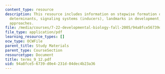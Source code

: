 ```yaml
---
content_type: resource
description: This resource includes information on stepwise formation of development,
  determinants, signaling systems (inducers), landmarks in development, and experimental
  approaches.
file: /media/courses/7-22-developmental-biology-fall-2005/94a8fce56739d0e4231d04dec4b23a36_terms_9_12.pdf
file_type: application/pdf
learning_resource_types: []
ocw_type: OCWFile
parent_title: Study Materials
parent_type: CourseSection
resourcetype: Document
title: terms_9_12.pdf
uid: 94a8fce5-6739-d0e4-231d-04dec4b23a36
---
```

